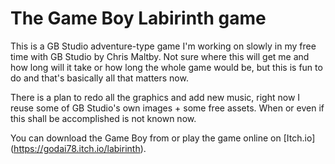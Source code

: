 # The Game Boy Labirinth game

This is a GB Studio adventure-type game I'm working on slowly in my free time with GB Studio by Chris Maltby. Not sure where this will get me and how long will it take or how long the whole game would be, but this is fun to do and that's basically all that matters now.

There is a plan to redo all the graphics and add new music, right now I reuse some of GB Studio's own images + some free assets. When or even if this shall be accomplished is not known now.

You can download the Game Boy from or play the game online on \[Itch.io\](https://godai78.itch.io/labirinth).
